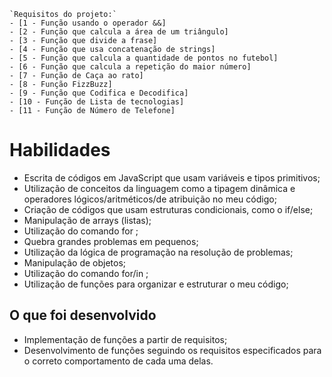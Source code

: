     `Requisitos do projeto:`
    - [1 - Função usando o operador &&]
    - [2 - Função que calcula a área de um triângulo]
    - [3 - Função que divide a frase]
    - [4 - Função que usa concatenação de strings]
    - [5 - Função que calcula a quantidade de pontos no futebol]
    - [6 - Função que calcula a repetição do maior número]
    - [7 - Função de Caça ao rato]
    - [8 - Função FizzBuzz]
    - [9 - Função que Codifica e Decodifica]
    - [10 - Função de Lista de tecnologias]
    - [11 - Função de Número de Telefone]

# Habilidades

- Escrita de códigos em JavaScript que usam variáveis e tipos primitivos;
- Utilização de conceitos da linguagem como a tipagem dinâmica e operadores lógicos/aritméticos/de atribuição no meu código;
- Criação de códigos que usam estruturas condicionais, como o if/else;
- Manipulação de arrays (listas);
- Utilização do comando for ;
- Quebra grandes problemas em pequenos;
- Utilização da lógica de programação na resolução de problemas;
- Manipulação de objetos;
- Utilização do comando for/in ;
- Utilização de funções para organizar e estruturar o meu código;

## O que foi desenvolvido

- Implementação de funções a partir de requisitos;
- Desenvolvimento de funções seguindo os requisitos especificados para o correto comportamento de cada uma delas.
